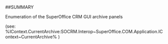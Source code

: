 
##SUMMARY

Enumeration of the SuperOffice CRM GUI archive panels 

(see: %IContext.CurrentArchive:SOCRM.Interop~SuperOffice.COM.Application.IContext~CurrentArchive% )

